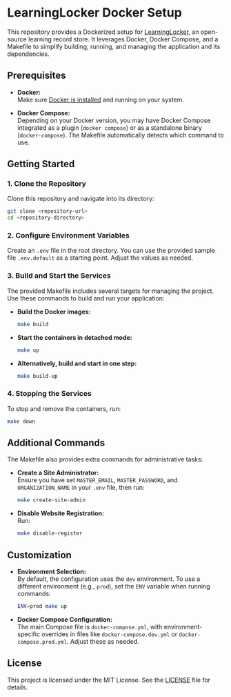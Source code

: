 # LearningLocker Docker Setup

This repository provides a Dockerized setup for [LearningLocker](https://github.com/LearningLocker/learninglocker), an open-source learning record store. It leverages Docker, Docker Compose, and a Makefile to simplify building, running, and managing the application and its dependencies.

## Prerequisites

- **Docker:**  
  Make sure [Docker is installed](https://docs.docker.com/get-docker/) and running on your system.

- **Docker Compose:**  
  Depending on your Docker version, you may have Docker Compose integrated as a plugin (`docker compose`) or as a standalone binary (`docker-compose`). The Makefile automatically detects which command to use.

## Getting Started

### 1. Clone the Repository

Clone this repository and navigate into its directory:

```bash
git clone <repository-url>
cd <repository-directory>
```

### 2. Configure Environment Variables

Create an `.env` file in the root directory. You can use the provided sample file `.env.default` as a starting point. Adjust the values as needed.

### 3. Build and Start the Services

The provided Makefile includes several targets for managing the project. Use these commands to build and run your application:

- **Build the Docker images:**

  ```bash
  make build
  ```

- **Start the containers in detached mode:**

  ```bash
  make up
  ```

- **Alternatively, build and start in one step:**

  ```bash
  make build-up
  ```

### 4. Stopping the Services

To stop and remove the containers, run:

```bash
make down
```

## Additional Commands

The Makefile also provides extra commands for administrative tasks:

- **Create a Site Administrator:**  
  Ensure you have set `MASTER_EMAIL`, `MASTER_PASSWORD`, and `ORGANIZATION_NAME` in your `.env` file, then run:
  ```bash
  make create-site-admin
  ```

- **Disable Website Registration:**  
  Run:
  ```bash
  make disable-register
  ```

## Customization

- **Environment Selection:**  
  By default, the configuration uses the `dev` environment. To use a different environment (e.g., `prod`), set the `ENV` variable when running commands:
  ```bash
  ENV=prod make up
  ```

- **Docker Compose Configuration:**  
  The main Compose file is `docker-compose.yml`, with environment-specific overrides in files like `docker-compose.dev.yml` or `docker-compose.prod.yml`. Adjust these as needed.

## License

This project is licensed under the MIT License. See the [LICENSE](LICENSE) file for details.
